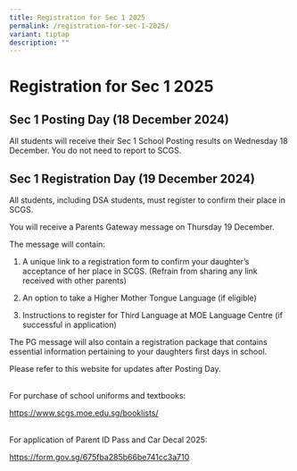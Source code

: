 ```yaml
---
title: Registration for Sec 1 2025
permalink: /registration-for-sec-1-2025/
variant: tiptap
description: ""
---
```

<h1>Registration for Sec 1 2025</h1>
<h2>Sec 1 Posting Day (18 December 2024)</h2>
<p>All students will receive their Sec 1 School Posting results on Wednesday
18 December. You do not need to report to SCGS.</p>
<p></p>
<h2>Sec 1 Registration Day (19 December 2024)</h2>
<p>All students, including DSA students, must register to confirm their place
in SCGS.</p>
<p>You will receive a Parents Gateway message on Thursday 19 December.</p>
<p>The message will contain:</p>
<ol data-tight="true" class="tight">
<li>
<p>A unique link to a registration form to confirm your daughter’s acceptance
of her place in SCGS. (Refrain from sharing any link received with other
parents)</p>
</li>
<li>
<p>An option to take a Higher Mother Tongue Language (if eligible)</p>
</li>
<li>
<p>Instructions to register for Third Language at MOE Language Centre (if
successful in application)</p>
</li>
</ol>
<p>The PG message will also contain a registration package that contains
essential information pertaining to your daughters first days in school.
<br>
</p>
<p>Please refer to this website for updates after Posting Day.</p>
<p></p>
<p>
<br>For purchase of school uniforms and textbooks:</p>
<p><a href="https://www.scgs.moe.edu.sg/booklists/" rel="noopener noreferrer nofollow" target="_blank">https://www.scgs.moe.edu.sg/booklists/</a>
</p>
<p>
<br>For application of Parent ID Pass and Car Decal 2025:</p>
<p><a href="https://form.gov.sg/675fba285b66be741cc3a710" rel="noopener noreferrer nofollow" target="_blank">https://form.gov.sg/675fba285b66be741cc3a710</a>
<br>
<br>
</p>